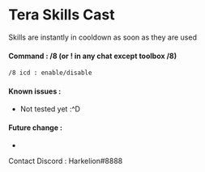 # Tera Skills Cast

Skills are instantly in cooldown as soon as they are used

#### Command : /8 (or ! in any chat except toolbox /8)

```txt
/8 icd : enable/disable
```

#### Known issues :

- Not tested yet :^D

#### Future change :

- 
Contact Discord : Harkelion#8888
